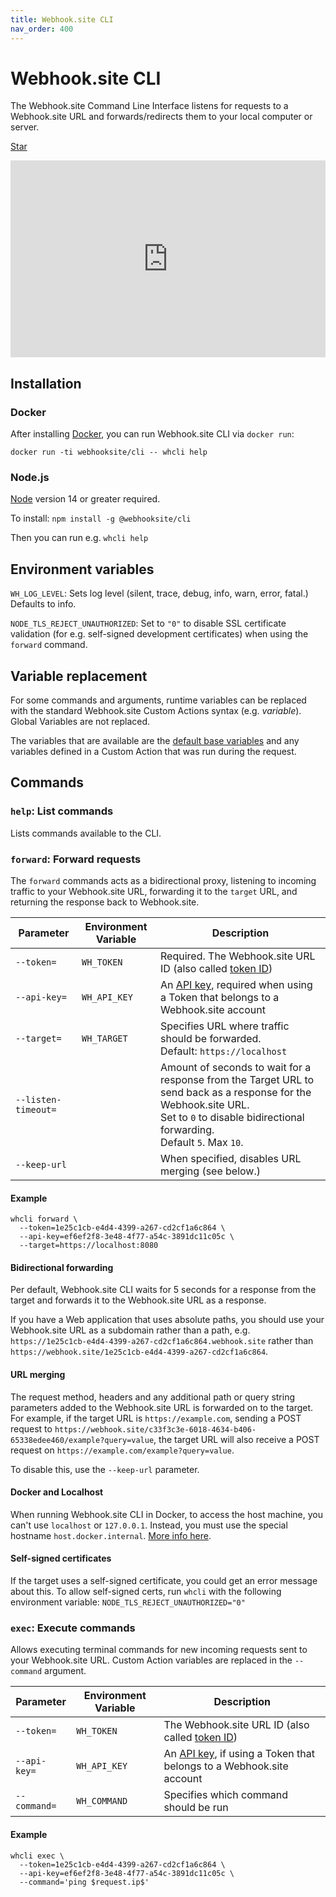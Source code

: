 ```yaml
---
title: Webhook.site CLI
nav_order: 400
---
```


# Webhook.site CLI

The Webhook.site Command Line Interface listens for requests to a Webhook.site URL and forwards/redirects them to your local computer or server.

<!-- Place this tag in your head or just before your close body tag. -->
<script async defer src="https://buttons.github.io/buttons.js"></script>
<!-- Place this tag where you want the button to render. -->
<a class="github-button" href="https://github.com/webhooksite/cli" data-color-scheme="no-preference: light; light: light; dark: dark;" data-icon="octicon-star" data-size="large" data-show-count="true" aria-label="Star webhooksite/cli on GitHub">Star</a>

<center><iframe width="100%" height="315" src="https://www.youtube.com/embed/KHVPI3-RZgI" frameborder="0" allow="accelerometer; autoplay; encrypted-media; gyroscope; picture-in-picture" allowfullscreen></iframe></center>

## Installation

### Docker

After installing [Docker](https://docs.docker.com/get-docker/), you can run Webhook.site CLI via `docker run`:

`docker run -ti webhooksite/cli -- whcli help`

### Node.js

[Node](https://nodejs.org/en/download) version 14 or greater required.

To install: `npm install -g @webhooksite/cli`

Then you can run e.g. `whcli help`

## Environment variables

`WH_LOG_LEVEL`: Sets log level (silent, trace, debug, info, warn, error, fatal.) Defaults to info.

`NODE_TLS_REJECT_UNAUTHORIZED`: Set to `"0"` to disable SSL certificate validation (for e.g. self-signed development certificates) when using the `forward` command.

## Variable replacement

For some commands and arguments, runtime variables can be replaced with the standard Webhook.site Custom Actions syntax (e.g. $variable$). Global Variables are not replaced.

The variables that are available are the [default base variables](/custom-actions/variables.html#base-variables) and any variables defined in a Custom Action that was run during the request.

## Commands

### `help`: List commands

Lists commands available to the CLI.

### `forward`: Forward requests

The `forward` commands acts as a bidirectional proxy, listening to incoming traffic to your Webhook.site URL, forwarding it to the `target` URL, and returning the response back to Webhook.site.

| Parameter            | Environment Variable | Description                                                                                                                                                       |
|----------------------|----------------------|-------------------------------------------------------------------------------------------------------------------------------------------------------------------|
| `--token=`           | `WH_TOKEN`           | Required. The Webhook.site URL ID (also called [token ID](/api/tokens.html#api-endpointstokens-urls-email-addresses))                                                       |
| `--api-key=`         | `WH_API_KEY`         | An [API key](/api/about.html#api-key), required when using a Token that belongs to a Webhook.site account                                                                    |
| `--target=`          | `WH_TARGET`          | Specifies URL where traffic should be forwarded.<br>Default: `https://localhost`                                                                                  |
| `--listen-timeout=` |                      | Amount of seconds to wait for a response from the Target URL to send back as a response for the Webhook.site URL.<br>Set to `0` to disable bidirectional forwarding.<br>Default `5`. Max `10`. |
| `--keep-url`         |                      | When specified, disables URL merging (see below.)                                                                                                                 |

#### Example

```shell
whcli forward \
  --token=1e25c1cb-e4d4-4399-a267-cd2cf1a6c864 \
  --api-key=ef6ef2f8-3e48-4f77-a54c-3891dc11c05c \ 
  --target=https://localhost:8080
```

#### Bidirectional forwarding

Per default, Webhook.site CLI waits for 5 seconds for a response from the target and forwards it to the Webhook.site URL as a response. 

If you have a Web application that uses absolute paths, you should use your Webhook.site URL as a subdomain rather than a path, e.g. `https://1e25c1cb-e4d4-4399-a267-cd2cf1a6c864.webhook.site` rather than `https://webhook.site/1e25c1cb-e4d4-4399-a267-cd2cf1a6c864`.

#### URL merging

The request method, headers and any additional path or query string parameters added to the Webhook.site URL is forwarded on to the target. For example, if the target URL is `https://example.com`, sending a POST request to `https://webhook.site/c33f3c3e-6018-4634-b406-65338edee460/example?query=value`, the target URL will also receive a POST request on `https://example.com/example?query=value`.

To disable this, use the `--keep-url` parameter.

#### Docker and Localhost

When running Webhook.site CLI in Docker, to access the host machine, you can't use `localhost` or `127.0.0.1`. Instead, you must use the special hostname `host.docker.internal`. [More info here](https://stackoverflow.com/a/67781603).

#### Self-signed certificates

If the target uses a self-signed certificate, you could get an error message about this. To allow self-signed certs, run `whcli` with the following environment variable: `NODE_TLS_REJECT_UNAUTHORIZED="0"`

### `exec`: Execute commands

Allows executing terminal commands for new incoming requests sent to your Webhook.site URL. Custom Action variables are replaced in the `--command` argument.

| Parameter            | Environment Variable | Description                                                                                                                                                       |
|----------------------|----------------------|-------------------------------------------------------------------------------------------------------------------------------------------------------------------|
| `--token=`           | `WH_TOKEN`           | The Webhook.site URL ID (also called [token ID](/api/tokens.html#api-endpointstokens-urls-email-addresses))                                                       |
| `--api-key=`         | `WH_API_KEY`         | An [API key](/api/about.html#api-key), if using a Token that belongs to a Webhook.site account                                                                    |
| `--command=`         | `WH_COMMAND`         | Specifies which command should be run                                                                                    |

#### Example

```shell
whcli exec \
  --token=1e25c1cb-e4d4-4399-a267-cd2cf1a6c864 \
  --api-key=ef6ef2f8-3e48-4f77-a54c-3891dc11c05c \ 
  --command='ping $request.ip$'
```